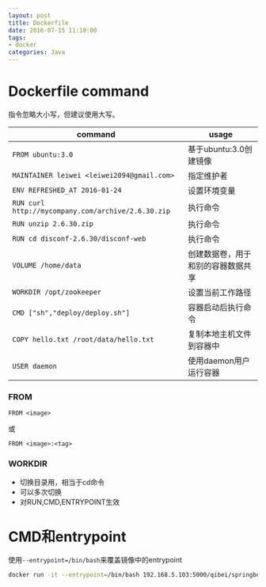 ```yaml
---
layout: post
title: Dockerfile
date: 2016-07-15 11:10:00
tags:
- docker
categories: Java
---
```


# Dockerfile command
指令忽略大小写，但建议使用大写。

|                           command                                 |          usage                               | 
| ----------------------------------------------------------------- | -------------------------------------------- | 
| `FROM ubuntu:3.0`                                                 | 基于ubuntu:3.0创建镜像                         | 
| `MAINTAINER leiwei <leiwei2094@gmail.com>`                        | 指定维护者                                     | 
| `ENV REFRESHED_AT 2016-01-24`                                     | 设置环境变量                                   |  
| `RUN curl http://mycompany.com/archive/2.6.30.zip`                | 执行命令                                      |
| `RUN unzip 2.6.30.zip`                                            | 执行命令                                      |
| `RUN cd disconf-2.6.30/disconf-web`                               | 执行命令                                      |
| `VOLUME /home/data`                                               | 创建数据卷，用于和别的容器数据共享                 |
| `WORKDIR /opt/zookeeper`                                          | 设置当前工作路径                                |
| `CMD ["sh","deploy/deploy.sh"]`                                   | 容器启动后执行命令                              |
| `COPY hello.txt /root/data/hello.txt`                             | 复制本地主机文件到容器中                         |
| `USER daemon`                                                     | 使用daemon用户运行容器                          |     

### FROM
```
FROM <image>
```
或
```
FROM <image>:<tag>
```
### WORKDIR
* 切换目录用，相当于cd命令
* 可以多次切换
* 对RUN,CMD,ENTRYPOINT生效





# CMD和entrypoint
使用`--entrypoint=/bin/bash`来覆盖镜像中的entrypoint
```bash
docker run -it --entrypoint=/bin/bash 192.168.5.103:5000/qibei/springboot
```



